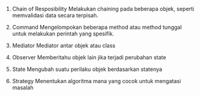 1. Chain of Resposibility
Melakukan chaining pada beberapa objek, seperti memvalidasi data secara terpisah.

2. Command
Mengelompokan beberapa method atau method tunggal untuk melakukan perintah yang spesifik.

3. Mediator
Mediator antar objek atau class

4. Observer
Memberitahu objek lain jika terjadi perubahan state

5. State
Mengubah suatu perilaku objek berdasarkan statenya

6. Strategy
Menentukan algoritma mana yang cocok untuk mengatasi masalah